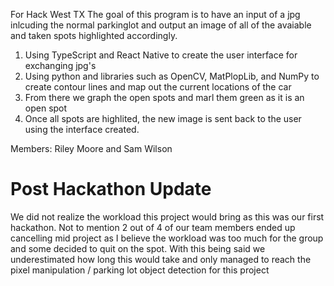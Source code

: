 For Hack West TX
The goal of this program is to have an input of a jpg inlcuding the normal parkinglot and output an image of all of the avaiable and taken spots highlighted accordingly. 

1. Using TypeScript and React Native to create the user interface for exchanging jpg's
2. Using python and libraries such as OpenCV, MatPlopLib, and NumPy to create contour lines and map out the current locations of the car
3. From there we graph the open spots and marl them green as it is an open spot
4. Once all spots are highlited, the new image is sent back to the user using the interface created.

Members: Riley Moore and Sam Wilson


<h1> Post Hackathon Update </h1>
<p> We did not realize the workload this project would bring as this was our first hackathon. Not to mention 2 out of 4 of our team members ended up cancelling mid project as I believe the workload was too much for the group and some decided to quit on the spot. With this being said we underestimated how long this would take and only managed to reach the pixel manipulation / parking lot object detection for this project </p>
